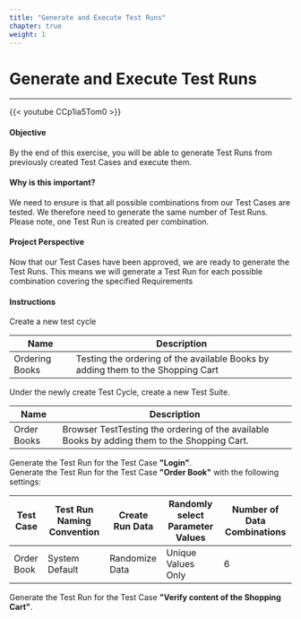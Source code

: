 ```yaml
---
title: "Generate and Execute Test Runs"
chapter: true
weight: 1
---
```

# Generate and Execute Test Runs
----

{{< youtube CCp1ia5Tom0 >}}

#### Objective
By the end of this exercise, you will be able to generate Test Runs from previously created Test Cases and execute them.   

#### Why is this important?
We need to ensure is that all possible combinations from our Test Cases are tested. We therefore need to generate the same number of Test Runs. Please note, one Test Run is created per combination.   

#### Project Perspective
Now that our Test Cases have been approved, we are ready to generate the Test Runs. This means we will generate a Test Run for each possible combination covering the specified Requirements      

#### Instructions
Create a new test cycle   

| Name | Description |
| ---- | ----|
| Ordering Books | Testing the ordering of the available Books by adding them to the Shopping Cart |   

Under the newly create Test Cycle, create a new Test Suite.   
  
| Name | Description |
| ---- | ---- |
| Order Books | Browser TestTesting the ordering of the available Books by adding them to the Shopping Cart. |   

Generate the Test Run for the Test Case **"Login"**.   
Generate the Test Run for the Test Case **"Order Book"** with the following settings:   
  
| Test Case | Test Run Naming Convention | Create Run Data | Randomly select Parameter Values | Number of Data Combinations |
| ---- | ---- | ---- | ---- | ---- |
| Order Book | System Default | Randomize Data | Unique Values Only | 6 |   

Generate the Test Run for the Test Case **"Verify content of the Shopping Cart"**.
